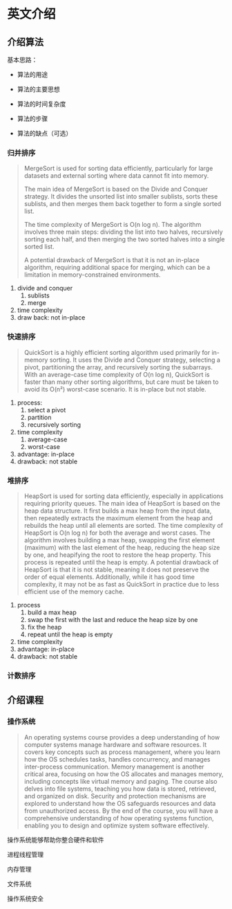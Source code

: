 # 英文介绍

## 介绍算法

基本思路：

+ 算法的用途

+ 算法的主要思想

+ 算法的时间复杂度
+ 算法的步骤
+ 算法的缺点（可选）



### 归并排序

> MergeSort is used for sorting data efficiently, particularly for large datasets and external sorting where data cannot fit into memory. 
>
> The main idea of MergeSort is based on the Divide and Conquer strategy. It divides the unsorted list into smaller sublists, sorts these sublists, and then merges them back together to form a single sorted list. 
>
> The time complexity of MergeSort is O(n log n). The algorithm involves three main steps: dividing the list into two halves, recursively sorting each half, and then merging the two sorted halves into a single sorted list. 
>
> A potential drawback of MergeSort is that it is not an in-place algorithm, requiring additional space for merging, which can be a limitation in memory-constrained environments.

1. divide and conquer
   1. sublists
   2. merge
2. time complexity
3. draw back: not in-place



### 快速排序

> QuickSort is a highly efficient sorting algorithm used primarily for in-memory sorting. It uses the Divide and Conquer strategy, selecting a pivot, partitioning the array, and recursively sorting the subarrays. With an average-case time complexity of O(n log n), QuickSort is faster than many other sorting algorithms, but care must be taken to avoid its O(n²) worst-case scenario. It is in-place but not stable.

1. process:
   1. select a pivot
   2. partition
   3. recursively sorting
2. time complexity
   1. average-case 
   2. worst-case
3. advantage: in-place
4. drawback: not stable

### 堆排序

> HeapSort is used for sorting data efficiently, especially in applications requiring priority queues. The main idea of HeapSort is based on the heap data structure. It first builds a max heap from the input data, then repeatedly extracts the maximum element from the heap and rebuilds the heap until all elements are sorted. The time complexity of HeapSort is O(n log n) for both the average and worst cases. The algorithm involves building a max heap, swapping the first element (maximum) with the last element of the heap, reducing the heap size by one, and heapifying the root to restore the heap property. This process is repeated until the heap is empty. A potential drawback of HeapSort is that it is not stable, meaning it does not preserve the order of equal elements. Additionally, while it has good time complexity, it may not be as fast as QuickSort in practice due to less efficient use of the memory cache.

1. process
   1. build a max heap
   2. swap  the first with the last and reduce the heap size by one
   3. fix the heap
   4. repeat until the heap is empty
2. time complexity
3. advantage: in-place
4. drawback: not stable

### 计数排序

> 





## 介绍课程

### 操作系统

> An operating systems course provides a deep understanding of how computer systems manage hardware and software resources. It covers key concepts such as process management, where you learn how the OS schedules tasks, handles concurrency, and manages inter-process communication. Memory management is another critical area, focusing on how the OS allocates and manages memory, including concepts like virtual memory and paging. The course also delves into file systems, teaching you how data is stored, retrieved, and organized on disk. Security and protection mechanisms are explored to understand how the OS safeguards resources and data from unauthorized access. By the end of the course, you will have a comprehensive understanding of how operating systems function, enabling you to design and optimize system software effectively.

操作系统能够帮助你整合硬件和软件

进程线程管理



内存管理



文件系统



操作系统安全



